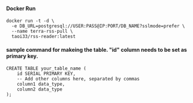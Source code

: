 #### Docker Run

```
docker run -t -d \
  -e DB_URL=postgresql://USER:PASS@IP:PORT/DB_NAME?sslmode=prefer \
  --name terra-rss-pull \
  taoi33/rss-reader:latest
```

#### sample command for makeing the table. "id" column needs to be set as primary key.
```
CREATE TABLE your_table_name (
    id SERIAL PRIMARY KEY,
    -- Add other columns here, separated by commas
    column1 data_type,
    column2 data_type
);

```
